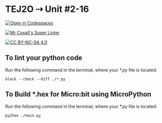# TEJ2O ⇢ Unit #2-16

[![Open in Codespaces](https://classroom.github.com/assets/launch-codespace-7f7980b617ed060a017424585567c406b6ee15c891e84e1186181d67ecf80aa0.svg)](https://classroom.github.com/open-in-codespaces?assignment_repo_id=13170721)

[![Mr Coxall's Super Linter](https://github.com/MTHS-TEJ2O-1-2023/https://github.com/MTHS-TEJ2O-1-2023/TEJ2O-Unit-2-16-Jack-Eddy/workflows/Mr%20Coxall's%20Super%20Linter/badge.svg)](https://github.com/MTHS-TEJ2O-1-2023/https://github.com/MTHS-TEJ2O-1-2023/TEJ2O-Unit-2-16-Jack-Eddy/actions)

[![CC BY-NC-SA 4.0](https://img.shields.io/badge/License-CC%20BY--NC--SA%204.0-blue.svg)](./LICENSE)


## To lint your python code

Run the following command in the terminal, where your *.py file is located:

```console
black --check --diff ./*.py
```
## To Build *.hex for Micro:bit using MicroPython

Run the following command in the terminal, where your *.py file is located:

``` bash
py2hex ./main.py
```